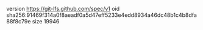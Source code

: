 version https://git-lfs.github.com/spec/v1
oid sha256:91469f314a0f8aeadf0a5d47eff5233e4edd8934a46dc48b1c4b8dfa88f8c79e
size 19946
